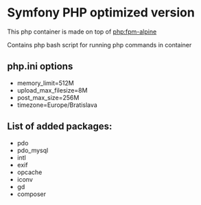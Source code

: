 # Symfony PHP optimized version

This php container is made on top of [php:fpm-alpine](https://hub.docker.com/_/php)

Contains php bash script for running php commands in container

## php.ini options
 - memory_limit=512M
 - upload_max_filesize=8M
 - post_max_size=256M
 - timezone=Europe/Bratislava

## List of added packages:

 - pdo
 - pdo_mysql
 - intl
 - exif
 - opcache
 - iconv
 - gd
 - composer
